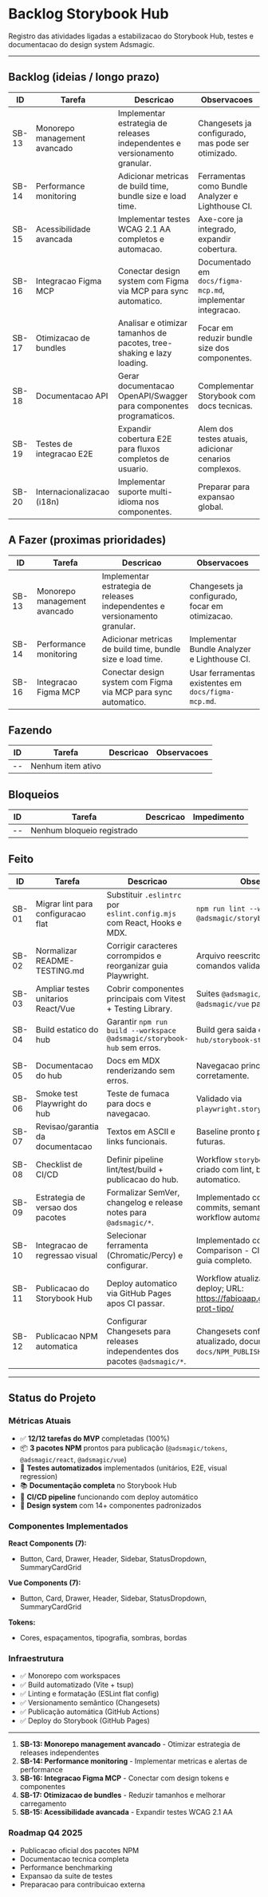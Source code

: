 # Backlog Storybook Hub

Registro das atividades ligadas a estabilizacao do Storybook Hub, testes e documentacao do design system Adsmagic.

---

## Backlog (ideias / longo prazo)

| ID | Tarefa | Descricao | Observacoes |
| --- | --- | --- | --- |
| SB-13 | Monorepo management avancado | Implementar estrategia de releases independentes e versionamento granular. | Changesets ja configurado, mas pode ser otimizado. |
| SB-14 | Performance monitoring | Adicionar metricas de build time, bundle size e load time. | Ferramentas como Bundle Analyzer e Lighthouse CI. |
| SB-15 | Acessibilidade avancada | Implementar testes WCAG 2.1 AA completos e automacao. | Axe-core ja integrado, expandir cobertura. |
| SB-16 | Integracao Figma MCP | Conectar design system com Figma via MCP para sync automatico. | Documentado em `docs/figma-mcp.md`, implementar integracao. |
| SB-17 | Otimizacao de bundles | Analisar e otimizar tamanhos de pacotes, tree-shaking e lazy loading. | Focar em reduzir bundle size dos componentes. |
| SB-18 | Documentacao API | Gerar documentacao OpenAPI/Swagger para componentes programaticos. | Complementar Storybook com docs tecnicas. |
| SB-19 | Testes de integracao E2E | Expandir cobertura E2E para fluxos completos de usuario. | Alem dos testes atuais, adicionar cenarios complexos. |
| SB-20 | Internacionalizacao (i18n) | Implementar suporte multi-idioma nos componentes. | Preparar para expansao global. |

## A Fazer (proximas prioridades)

| ID | Tarefa | Descricao | Observacoes |
| --- | --- | --- | --- |
| SB-13 | Monorepo management avancado | Implementar estrategia de releases independentes e versionamento granular. | Changesets ja configurado, focar em otimizacao. |
| SB-14 | Performance monitoring | Adicionar metricas de build time, bundle size e load time. | Implementar Bundle Analyzer e Lighthouse CI. |
| SB-16 | Integracao Figma MCP | Conectar design system com Figma via MCP para sync automatico. | Usar ferramentas existentes em `docs/figma-mcp.md`. |

## Fazendo

| ID | Tarefa | Descricao | Observacoes |
| --- | --- | --- | --- |
| -- | Nenhum item ativo | | |

## Bloqueios

| ID | Tarefa | Descricao | Impedimento |
| --- | --- | --- | --- |
| -- | Nenhum bloqueio registrado | | |

## Feito

| ID | Tarefa | Descricao | Observacoes |
| --- | --- | --- | --- |
| SB-01 | Migrar lint para configuracao flat | Substituir `.eslintrc` por `eslint.config.mjs` com React, Hooks e MDX. | `npm run lint --workspace @adsmagic/storybook-hub` estavel. |
| SB-02 | Normalizar README-TESTING.md | Corrigir caracteres corrompidos e reorganizar guia Playwright. | Arquivo reescrito em pt-BR e comandos validados. |
| SB-03 | Ampliar testes unitarios React/Vue | Cobrir componentes principais com Vitest + Testing Library. | Suites `@adsmagic/react` e `@adsmagic/vue` passam. |
| SB-04 | Build estatico do hub | Garantir `npm run build --workspace @adsmagic/storybook-hub` sem erros. | Build gera saida em `apps/storybook-hub/storybook-static`. |
| SB-05 | Documentacao do hub | Docs em MDX renderizando sem erros. | Navegacao principal carregando corretamente. |
| SB-06 | Smoke test Playwright do hub | Teste de fumaca para docs e navegacao. | Validado via `playwright.storybook.config.ts`. |
| SB-07 | Revisao/garantia da documentacao | Textos em ASCII e links funcionais. | Baseline pronto para iteracoes futuras. |
| SB-08 | Checklist de CI/CD | Definir pipeline lint/test/build + publicacao do hub. | Workflow `storybook-hub-ci.yml` criado com lint, build e smoke automatico. |
| SB-09 | Estrategia de versao dos pacotes | Formalizar SemVer, changelog e release notes para `@adsmagic/*`. | Implementado conventional commits, semantic-release e workflow automatico. |
| SB-10 | Integracao de regressao visual | Selecionar ferramenta (Chromatic/Percy) e configurar. | Implementado com Playwright Visual Comparison - CI/CD, screenshots e guia completo. |
| SB-11 | Publicacao do Storybook Hub | Deploy automatico via GitHub Pages apos CI passar. | Workflow atualizado com job de deploy; URL: https://fabioaap.github.io/Adsmagic-prot-tipo/
| SB-12 | Publicacao NPM automatica | Configurar Changesets para releases independentes dos pacotes `@adsmagic/*`. | Changesets configurado, CI/CD atualizado, documentacao criada em `docs/NPM_PUBLISHING.md`.

---

## Status do Projeto

### Métricas Atuais
- ✅ **12/12 tarefas do MVP** completadas (100%)
- 📦 **3 pacotes NPM** prontos para publicação (`@adsmagic/tokens`, `@adsmagic/react`, `@adsmagic/vue`)
- 🧪 **Testes automatizados** implementados (unitários, E2E, visual regression)
- 📚 **Documentação completa** no Storybook Hub
- 🚀 **CI/CD pipeline** funcionando com deploy automático
- 🎨 **Design system** com 14+ componentes padronizados

### Componentes Implementados
**React Components (7):**
- Button, Card, Drawer, Header, Sidebar, StatusDropdown, SummaryCardGrid

**Vue Components (7):**
- Button, Card, Drawer, Header, Sidebar, StatusDropdown, SummaryCardGrid

**Tokens:**
- Cores, espaçamentos, tipografia, sombras, bordas

### Infraestrutura
- ✅ Monorepo com workspaces
- ✅ Build automatizado (Vite + tsup)
- ✅ Linting e formatação (ESLint flat config)
- ✅ Versionamento semântico (Changesets)
- ✅ Publicação automática (GitHub Actions)
- ✅ Deploy do Storybook (GitHub Pages)

---

1. **SB-13: Monorepo management avancado** - Otimizar estrategia de releases independentes
2. **SB-14: Performance monitoring** - Implementar metricas e alertas de performance
3. **SB-16: Integracao Figma MCP** - Conectar com design tokens e componentes
4. **SB-17: Otimizacao de bundles** - Reduzir tamanhos e melhorar carregamento
5. **SB-15: Acessibilidade avancada** - Expandir testes WCAG 2.1 AA

### Roadmap Q4 2025
- Publicacao oficial dos pacotes NPM
- Documentacao tecnica completa
- Performance benchmarking
- Expansao da suite de testes
- Preparacao para contribuicao externa
